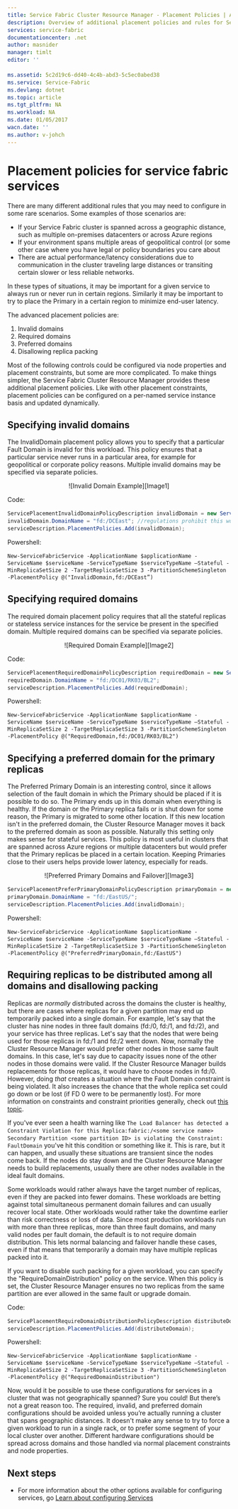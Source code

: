 ```yaml
---
title: Service Fabric Cluster Resource Manager - Placement Policies | Azure
description: Overview of additional placement policies and rules for Service Fabric Services
services: service-fabric
documentationcenter: .net
author: masnider
manager: timlt
editor: ''

ms.assetid: 5c2d19c6-dd40-4c4b-abd3-5c5ec0abed38
ms.service: Service-Fabric
ms.devlang: dotnet
ms.topic: article
ms.tgt_pltfrm: NA
ms.workload: NA
ms.date: 01/05/2017
wacn.date: ''
ms.author: v-johch
---
```


# Placement policies for service fabric services
There are many different additional rules that you may need to configure in some rare scenarios. Some examples of those scenarios are:
* If your Service Fabric cluster is spanned across a geographic distance, such as multiple on-premises datacenters or across Azure regions
* If your environment spans multiple areas of geopolitical control (or some other case where you have legal or policy boundaries you care about
* There are actual performance/latency considerations due to communication in the cluster traveling large distances or transiting certain slower or less reliable networks.

In these types of situations, it may be important for a given service to always run or never run in certain regions. Similarly it may be important to try to place the Primary in a certain region to minimize end-user latency.

The advanced placement policies are:

1. Invalid domains
2. Required domains
3. Preferred domains
4. Disallowing replica packing

Most of the following controls could be configured via node properties and placement constraints, but some are more complicated. To make things simpler, the Service Fabric Cluster Resource Manager provides these additional placement policies. Like with other placement constraints, placement policies can be configured on a per-named service instance basis and updated dynamically.

## Specifying invalid domains
The InvalidDomain placement policy allows you to specify that a particular Fault Domain is invalid for this workload. This policy ensures that a particular service never runs in a particular area, for example for geopolitical or corporate policy reasons. Multiple invalid domains may be specified via separate policies.

<center>
![Invalid Domain Example][Image1]
</center>

Code:

```csharp
ServicePlacementInvalidDomainPolicyDescription invalidDomain = new ServicePlacementInvalidDomainPolicyDescription();
invalidDomain.DomainName = "fd:/DCEast"; //regulations prohibit this workload here
serviceDescription.PlacementPolicies.Add(invalidDomain);
```

Powershell:

```posh
New-ServiceFabricService -ApplicationName $applicationName -ServiceName $serviceName -ServiceTypeName $serviceTypeName –Stateful -MinReplicaSetSize 2 -TargetReplicaSetSize 3 -PartitionSchemeSingleton -PlacementPolicy @("InvalidDomain,fd:/DCEast”)
```
## Specifying required domains
The required domain placement policy requires that all the stateful replicas or stateless service instances for the service be present in the specified domain. Multiple required domains can be specified via separate policies.

<center>
![Required Domain Example][Image2]
</center>

Code:

```csharp
ServicePlacementRequiredDomainPolicyDescription requiredDomain = new ServicePlacementRequiredDomainPolicyDescription();
requiredDomain.DomainName = "fd:/DC01/RK03/BL2";
serviceDescription.PlacementPolicies.Add(requiredDomain);
```

Powershell:

```posh
New-ServiceFabricService -ApplicationName $applicationName -ServiceName $serviceName -ServiceTypeName $serviceTypeName –Stateful -MinReplicaSetSize 2 -TargetReplicaSetSize 3 -PartitionSchemeSingleton -PlacementPolicy @("RequiredDomain,fd:/DC01/RK03/BL2")
```

## Specifying a preferred domain for the primary replicas
The Preferred Primary Domain is an interesting control, since it allows selection of the fault domain in which the Primary should be placed if it is possible to do so. The Primary ends up in this domain when everything is healthy. If the domain or the Primary replica fails or is shut down for some reason, the Primary is migrated to some other location. If this new location isn't in the preferred domain, the Cluster Resource Manager moves it back to the preferred domain as soon as possible. Naturally this setting only makes sense for stateful services. This policy is most useful in clusters that are spanned across Azure regions or multiple datacenters but would prefer that the Primary replicas be placed in a certain location. Keeping Primaries close to their users helps provide lower latency, especially for reads.

<center>
![Preferred Primary Domains and Failover][Image3]
</center>

```csharp
ServicePlacementPreferPrimaryDomainPolicyDescription primaryDomain = new ServicePlacementPreferPrimaryDomainPolicyDescription();
primaryDomain.DomainName = "fd:/EastUS/";
serviceDescription.PlacementPolicies.Add(invalidDomain);
```

Powershell:

```posh
New-ServiceFabricService -ApplicationName $applicationName -ServiceName $serviceName -ServiceTypeName $serviceTypeName –Stateful -MinReplicaSetSize 2 -TargetReplicaSetSize 3 -PartitionSchemeSingleton -PlacementPolicy @("PreferredPrimaryDomain,fd:/EastUS")
```

## Requiring replicas to be distributed among all domains and disallowing packing
Replicas are _normally_ distributed across the domains the cluster is healthy, but there are cases where replicas for a given partition may end up temporarily packed into a single domain. For example, let's say that the cluster has nine nodes in three fault domains (fd:/0, fd:/1, and fd:/2), and your service has three replicas. Let's say that the nodes that were being used for those replicas in fd:/1 and fd:/2 went down. Now, normally the Cluster Resource Manager would prefer other nodes in those same fault domains. In this case, let's say due to capacity issues none of the other nodes in those domains were valid. If the Cluster Resource Manager builds replacements for those replicas, it would have to choose nodes in fd:/0. However, doing _that_ creates a situation where the Fault Domain constraint is being violated. It also increases the chance that the whole replica set could go down or be lost (if FD 0 were to be permanently lost). For more information on constraints and constraint priorities generally, check out [this topic](./service-fabric-cluster-resource-manager-management-integration.md#constraint-priorities).

If you've ever seen a health warning like `The Load Balancer has detected a Constraint Violation for this Replica:fabric:/<some service name> Secondary Partition <some partition ID> is violating the Constraint: FaultDomain` you've hit this condition or something like it. This is rare, but it can happen, and usually these situations are transient since the nodes come back. If the nodes do stay down and the Cluster Resource Manager needs to build replacements, usually there are other nodes available in the ideal fault domains.

Some workloads would rather always have the target number of replicas, even if they are packed into fewer domains. These workloads are betting against total simultaneous permanent domain failures and can usually recover local state. Other workloads would rather take the downtime earlier than risk correctness or loss of data. Since most production workloads run with more than three replicas, more than three fault domains, and many valid nodes per fault domain, the default is to not require domain distribution. This lets normal balancing and failover handle these cases, even if that means that temporarily a domain may have multiple replicas packed into it.

If you want to disable such packing for a given workload, you can specify the "RequireDomainDistribution" policy on the service. When this policy is set, the Cluster Resource Manager ensures no two replicas from the same partition are ever allowed in the same fault or upgrade domain.

Code:

```csharp
ServicePlacementRequireDomainDistributionPolicyDescription distributeDomain = new ServicePlacementRequireDomainDistributionPolicyDescription();
serviceDescription.PlacementPolicies.Add(distributeDomain);
```

Powershell:

```posh
New-ServiceFabricService -ApplicationName $applicationName -ServiceName $serviceName -ServiceTypeName $serviceTypeName –Stateful -MinReplicaSetSize 2 -TargetReplicaSetSize 3 -PartitionSchemeSingleton -PlacementPolicy @("RequiredDomainDistribution")
```

Now, would it be possible to use these configurations for services in a cluster that was not geographically spanned? Sure you could! But there’s not a great reason too. The required, invalid, and preferred domain configurations should be avoided unless you’re actually running a cluster that spans geographic distances. It doesn't make any sense to try to force a given workload to run in a single rack, or to prefer some segment of your local cluster over another. Different hardware configurations should be spread across domains and those handled via normal placement constraints and node properties.

## Next steps
* For more information about the other options available for configuring services, go [Learn about configuring Services](./service-fabric-cluster-resource-manager-configure-services.md)

[Image1]:./media/service-fabric-cluster-resource-manager-advanced-placement-rules-placement-policies/cluster-invalid-placement-domain.png
[Image2]:./media/service-fabric-cluster-resource-manager-advanced-placement-rules-placement-policies/cluster-required-placement-domain.png
[Image3]:./media/service-fabric-cluster-resource-manager-advanced-placement-rules-placement-policies/cluster-preferred-primary-domain.png